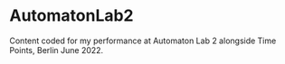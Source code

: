 # AutomatonLab2
Content coded for my performance at Automaton Lab 2 alongside Time Points, Berlin June 2022.
